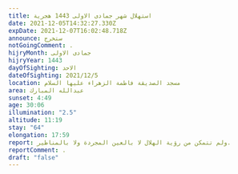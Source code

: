 ```yaml
---
title: استهلال شهر جمادى الاولى 1443 هجرية
date: 2021-12-05T14:32:27.330Z
expDate: 2021-12-07T16:02:48.718Z
announce: ستخرج
notGoingComment: .
hijryMonth: جمادى الاولى
hijryYear: 1443
dayOfSighting: الاحد
dateOfSighting: 2021/12/5
location: مسجد الصديقة فاطمة الزهراء عليها السلام
area: عبدالله المبارك
sunset: 4:49
age: 30:06
illumination: "2.5"
altitude: 11:19
stay: "64"
elongation: 17:59
report: ولم تتمكن من رؤية الهلال لا بالعين المجردة ولا بالمناظير.
reportComment: .
draft: "false"
---
```

